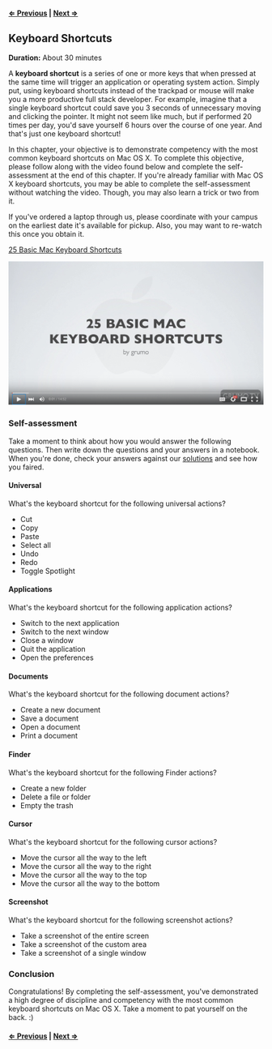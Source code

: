 #### [⇐ Previous](macosx.md) | [Next ⇒](chrome.md)

## Keyboard Shortcuts

**Duration:** About 30 minutes

A **keyboard shortcut** is a series of one or more keys that when pressed at the same time will trigger an application or operating system action. Simply put, using keyboard shortcuts instead of the trackpad or mouse will make you a more productive full stack developer. For example, imagine that a single keyboard shortcut could save you 3 seconds of unnecessary moving and clicking the pointer. It might not seem like much, but if performed 20 times per day, you'd save yourself 6 hours over the course of one year. And that's just one keyboard shortcut!

In this chapter, your objective is to demonstrate competency with the most common keyboard shortcuts on Mac OS X. To complete this objective, please follow along with the video found below and complete the self-assessment at the end of this chapter. If you're already familiar with Mac OS X keyboard shortcuts, you may be able to complete the self-assessment without watching the video. Though, you may also learn a trick or two from it.

If you've ordered a laptop through us, please coordinate with your campus on the earliest date it's available for pickup. Also, you may want to re-watch this once you obtain it.

[25 Basic Mac Keyboard Shortcuts][keyboard-shortcuts]

[![](images/shortcuts.png)][keyboard-shortcuts]

### Self-assessment

Take a moment to think about how you would answer the following questions. Then write down the questions and your answers in a notebook. When you're done, check your answers against our [solutions](solutions/shortcuts.md) and see how you faired.

#### Universal

What's the keyboard shortcut for the following universal actions?

- Cut
- Copy
- Paste
- Select all
- Undo
- Redo
- Toggle Spotlight

#### Applications

What's the keyboard shortcut for the following application actions?

- Switch to the next application
- Switch to the next window
- Close a window
- Quit the application
- Open the preferences

#### Documents

What's the keyboard shortcut for the following document actions?

- Create a new document
- Save a document
- Open a document
- Print a document

#### Finder

What's the keyboard shortcut for the following Finder actions?

- Create a new folder
- Delete a file or folder
- Empty the trash

#### Cursor

What's the keyboard shortcut for the following cursor actions?

- Move the cursor all the way to the left
- Move the cursor all the way to the right
- Move the cursor all the way to the top
- Move the cursor all the way to the bottom

#### Screenshot

What's the keyboard shortcut for the following screenshot actions?

- Take a screenshot of the entire screen
- Take a screenshot of the custom area
- Take a screenshot of a single window

### Conclusion

Congratulations! By completing the self-assessment, you've demonstrated a high degree of discipline and competency with the most common keyboard shortcuts on Mac OS X. Take a moment to pat yourself on the back. :)

#### [⇐ Previous](macosx.md) | [Next ⇒](chrome.md)

[keyboard-shortcuts]: https://www.youtube.com/watch?v=AdMuZses96Q
